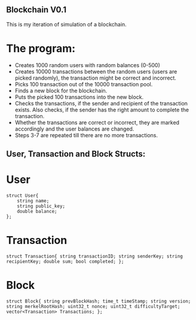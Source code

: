## Blockchain V0.1  

This is my iteration of simulation of a blockchain.  

# The program:  
- Creates 1000 random users with random balances (0-500)  
- Creates 10000 transactions between the random users (users are picked randomly), the transaction might be correct and incorrect.
- Picks 100 transaction out of the 10000 transaction pool.  
- Finds a new block for the blockchain.  
- Puts the picked 100 transactions into the new block.  
- Checks the transactions, if the sender and recipient of the transaction exists. Also checks, if the sender has the right amount to complete the transaction.  
- Whether the transactions are correct or incorrect, they are marked accordingly and the user balances are changed.  
- Steps 3-7 are repeated till there are no more transactions.

## User, Transaction and Block Structs:  
# User  
```
struct User{
    string name;
    string public_key;
    double balance;
};
```
# Transaction  
`struct Transaction{
    string transactionID;
    string senderKey;
    string recipientKey;
    double sum;
    bool completed;
};`
# Block  
`struct Block{
    string prevBlockHash;
    time_t timeStamp;
    string version;
    string merkelRootHash;
    uint32_t nonce;
    uint32_t difficultyTarget;
    vector<Transaction> Transactions;
};`
